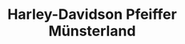 ---
title: "Harley-Davidson Pfeiffer Münsterland"
url: /telgte/harley-davidson-pfeiffer-muensterland/
shop: Motorrad
---